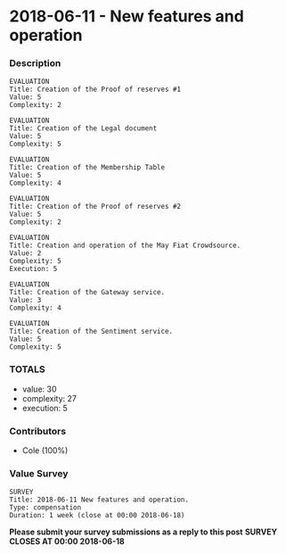 # 2018-06-11 - New features and operation

### Description
```
EVALUATION
Title: Creation of the Proof of reserves #1
Value: 5
Complexity: 2
```
```
EVALUATION
Title: Creation of the Legal document
Value: 5
Complexity: 5
```
```
EVALUATION
Title: Creation of the Membership Table
Value: 5
Complexity: 4
```
```
EVALUATION
Title: Creation of the Proof of reserves #2
Value: 5
Complexity: 2
```
```
EVALUATION
Title: Creation and operation of the May Fiat Crowdsource.
Value: 2
Complexity: 5
Execution: 5
```
```
EVALUATION
Title: Creation of the Gateway service.
Value: 3
Complexity: 4
```
```
EVALUATION
Title: Creation of the Sentiment service.
Value: 5
Complexity: 5
```

### TOTALS
- value: 30
- complexity: 27
- execution: 5

### Contributors
- Cole (100%)

### Value Survey
```
SURVEY
Title: 2018-06-11 New features and operation.
Type: compensation
Duration: 1 week (close at 00:00 2018-06-18)
```

**Please submit your survey submissions as a reply to this post**
**SURVEY CLOSES AT 00:00 2018-06-18**
